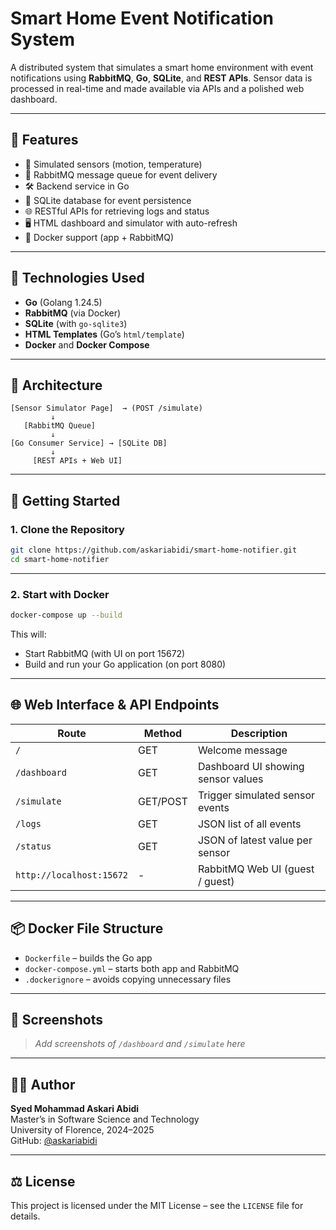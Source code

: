# Smart Home Event Notification System

A distributed system that simulates a smart home environment with event notifications using **RabbitMQ**, **Go**, **SQLite**, and **REST APIs**. Sensor data is processed in real-time and made available via APIs and a polished web dashboard.

---

## 📌 Features

- 🔌 Simulated sensors (motion, temperature)
- 🐇 RabbitMQ message queue for event delivery
- 🛠️ Backend service in Go
- 💾 SQLite database for event persistence
- 🌐 RESTful APIs for retrieving logs and status
- 🖥️ HTML dashboard and simulator with auto-refresh
- 🐳 Docker support (app + RabbitMQ)

---

## 🧱 Technologies Used

- **Go** (Golang 1.24.5)
- **RabbitMQ** (via Docker)
- **SQLite** (with `go-sqlite3`)
- **HTML Templates** (Go’s `html/template`)
- **Docker** and **Docker Compose**

---

## 🧠 Architecture

```
[Sensor Simulator Page]  → (POST /simulate)
         ↓
   [RabbitMQ Queue]
         ↓
[Go Consumer Service] → [SQLite DB]
         ↓
     [REST APIs + Web UI]
```

---

## 🚀 Getting Started

### 1. Clone the Repository

```bash
git clone https://github.com/askariabidi/smart-home-notifier.git
cd smart-home-notifier
```

---

### 2. Start with Docker

```bash
docker-compose up --build
```

This will:
- Start RabbitMQ (with UI on port 15672)
- Build and run your Go application (on port 8080)

---

## 🌐 Web Interface & API Endpoints

| Route             | Method | Description                                 |
|------------------|--------|---------------------------------------------|
| `/`              | GET    | Welcome message                             |
| `/dashboard`     | GET    | Dashboard UI showing sensor values          |
| `/simulate`      | GET/POST | Trigger simulated sensor events           |
| `/logs`          | GET    | JSON list of all events                     |
| `/status`        | GET    | JSON of latest value per sensor             |
| `http://localhost:15672` | - | RabbitMQ Web UI (guest / guest)         |

---

## 📦 Docker File Structure

- `Dockerfile` – builds the Go app
- `docker-compose.yml` – starts both app and RabbitMQ
- `.dockerignore` – avoids copying unnecessary files

---

## 📸 Screenshots

> _Add screenshots of `/dashboard` and `/simulate` here_

---

## 👨‍💻 Author

**Syed Mohammad Askari Abidi**  
Master’s in Software Science and Technology  
University of Florence, 2024–2025  
GitHub: [@askariabidi](https://github.com/askariabidi)

---

## ⚖️ License

This project is licensed under the MIT License – see the `LICENSE` file for details.
